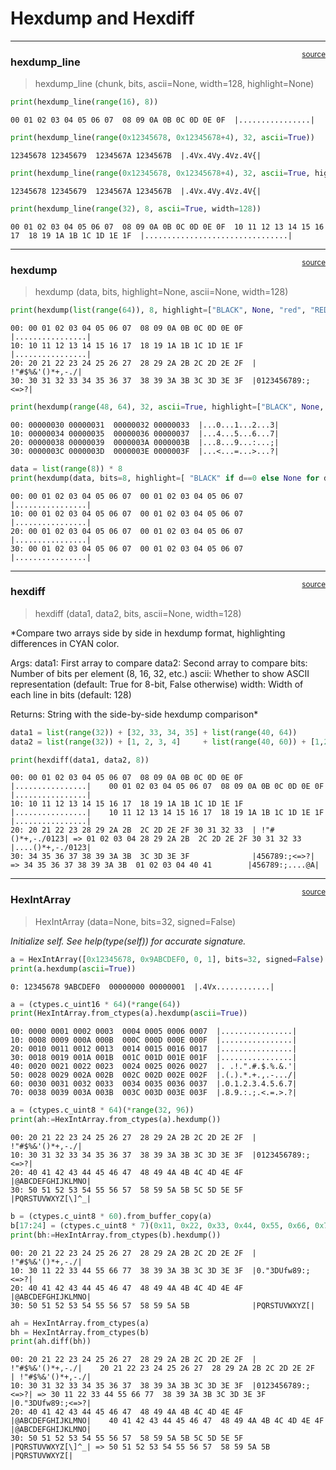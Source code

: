 # Hexdump and Hexdiff


<!-- WARNING: THIS FILE WAS AUTOGENERATED! DO NOT EDIT! -->

------------------------------------------------------------------------

<a
href="https://github.com/xl0/lovely-ctypes/blob/master/lovely_ctypes/hexdump.py#L14"
target="_blank" style="float:right; font-size:smaller">source</a>

### hexdump_line

>  hexdump_line (chunk, bits, ascii=None, width=128, highlight=None)

``` python
print(hexdump_line(range(16), 8))
```

    00 01 02 03 04 05 06 07  08 09 0A 0B 0C 0D 0E 0F  |................|

``` python
print(hexdump_line(range(0x12345678, 0x12345678+4), 32, ascii=True))
```

    12345678 12345679  1234567A 1234567B  |.4Vx.4Vy.4Vz.4V{|

``` python
print(hexdump_line(range(0x12345678, 0x12345678+4), 32, ascii=True, highlight=["red", "green", "BLACK", (None, "blue")]))
```

    12345678 12345679  1234567A 1234567B  |.4Vx.4Vy.4Vz.4V{|

``` python
print(hexdump_line(range(32), 8, ascii=True, width=128))
```

    00 01 02 03 04 05 06 07  08 09 0A 0B 0C 0D 0E 0F  10 11 12 13 14 15 16 17  18 19 1A 1B 1C 1D 1E 1F  |................................|

------------------------------------------------------------------------

<a
href="https://github.com/xl0/lovely-ctypes/blob/master/lovely_ctypes/hexdump.py#L32"
target="_blank" style="float:right; font-size:smaller">source</a>

### hexdump

>  hexdump (data, bits, highlight=None, ascii=None, width=128)

``` python
print(hexdump(list(range(64)), 8, highlight=["BLACK", None, "red", "RED"]))
```

    00: 00 01 02 03 04 05 06 07  08 09 0A 0B 0C 0D 0E 0F  |................|
    10: 10 11 12 13 14 15 16 17  18 19 1A 1B 1C 1D 1E 1F  |................|
    20: 20 21 22 23 24 25 26 27  28 29 2A 2B 2C 2D 2E 2F  | !"#$%&'()*+,-./|
    30: 30 31 32 33 34 35 36 37  38 39 3A 3B 3C 3D 3E 3F  |0123456789:;<=>?|

``` python
print(hexdump(range(48, 64), 32, ascii=True, highlight=["BLACK", None, "red", "RED"]*2))
```

    00: 00000030 00000031  00000032 00000033  |...0...1...2...3|
    10: 00000034 00000035  00000036 00000037  |...4...5...6...7|
    20: 00000038 00000039  0000003A 0000003B  |...8...9...:...;|
    30: 0000003C 0000003D  0000003E 0000003F  |...<...=...>...?|

``` python
data = list(range(8)) * 8
print(hexdump(data, bits=8, highlight=[ "BLACK" if d==0 else None for d in data] ))
```

    00: 00 01 02 03 04 05 06 07  00 01 02 03 04 05 06 07  |................|
    10: 00 01 02 03 04 05 06 07  00 01 02 03 04 05 06 07  |................|
    20: 00 01 02 03 04 05 06 07  00 01 02 03 04 05 06 07  |................|
    30: 00 01 02 03 04 05 06 07  00 01 02 03 04 05 06 07  |................|

------------------------------------------------------------------------

<a
href="https://github.com/xl0/lovely-ctypes/blob/master/lovely_ctypes/hexdump.py#L46"
target="_blank" style="float:right; font-size:smaller">source</a>

### hexdiff

>  hexdiff (data1, data2, bits, ascii=None, width=128)

\*Compare two arrays side by side in hexdump format, highlighting
differences in CYAN color.

Args: data1: First array to compare data2: Second array to compare bits:
Number of bits per element (8, 16, 32, etc.) ascii: Whether to show
ASCII representation (default: True for 8-bit, False otherwise) width:
Width of each line in bits (default: 128)

Returns: String with the side-by-side hexdump comparison\*

``` python
data1 = list(range(32)) + [32, 33, 34, 35] + list(range(40, 64))
data2 = list(range(32)) + [1, 2, 3, 4]     + list(range(40, 60)) + [1,2,3,4,64, 65]

print(hexdiff(data1, data2, 8))
```

    00: 00 01 02 03 04 05 06 07  08 09 0A 0B 0C 0D 0E 0F  |................|    00 01 02 03 04 05 06 07  08 09 0A 0B 0C 0D 0E 0F  |................|
    10: 10 11 12 13 14 15 16 17  18 19 1A 1B 1C 1D 1E 1F  |................|    10 11 12 13 14 15 16 17  18 19 1A 1B 1C 1D 1E 1F  |................|
    20: 20 21 22 23 28 29 2A 2B  2C 2D 2E 2F 30 31 32 33  | !"#()*+,-./0123| => 01 02 03 04 28 29 2A 2B  2C 2D 2E 2F 30 31 32 33  |....()*+,-./0123|
    30: 34 35 36 37 38 39 3A 3B  3C 3D 3E 3F              |456789:;<=>?|     => 34 35 36 37 38 39 3A 3B  01 02 03 04 40 41        |456789:;....@A|  

------------------------------------------------------------------------

<a
href="https://github.com/xl0/lovely-ctypes/blob/master/lovely_ctypes/hexdump.py#L99"
target="_blank" style="float:right; font-size:smaller">source</a>

### HexIntArray

>  HexIntArray (data=None, bits=32, signed=False)

*Initialize self. See help(type(self)) for accurate signature.*

``` python
a = HexIntArray([0x12345678, 0x9ABCDEF0, 0, 1], bits=32, signed=False)
print(a.hexdump(ascii=True))
```

    0: 12345678 9ABCDEF0  00000000 00000001  |.4Vx............|

``` python
a = (ctypes.c_uint16 * 64)(*range(64))
print(HexIntArray.from_ctypes(a).hexdump(ascii=True))
```

    00: 0000 0001 0002 0003  0004 0005 0006 0007  |................|
    10: 0008 0009 000A 000B  000C 000D 000E 000F  |................|
    20: 0010 0011 0012 0013  0014 0015 0016 0017  |................|
    30: 0018 0019 001A 001B  001C 001D 001E 001F  |................|
    40: 0020 0021 0022 0023  0024 0025 0026 0027  |. .!.".#.$.%.&.'|
    50: 0028 0029 002A 002B  002C 002D 002E 002F  |.(.).*.+.,.-.../|
    60: 0030 0031 0032 0033  0034 0035 0036 0037  |.0.1.2.3.4.5.6.7|
    70: 0038 0039 003A 003B  003C 003D 003E 003F  |.8.9.:.;.<.=.>.?|

``` python
a = (ctypes.c_uint8 * 64)(*range(32, 96))
print(ah:=HexIntArray.from_ctypes(a).hexdump())
```

    00: 20 21 22 23 24 25 26 27  28 29 2A 2B 2C 2D 2E 2F  | !"#$%&'()*+,-./|
    10: 30 31 32 33 34 35 36 37  38 39 3A 3B 3C 3D 3E 3F  |0123456789:;<=>?|
    20: 40 41 42 43 44 45 46 47  48 49 4A 4B 4C 4D 4E 4F  |@ABCDEFGHIJKLMNO|
    30: 50 51 52 53 54 55 56 57  58 59 5A 5B 5C 5D 5E 5F  |PQRSTUVWXYZ[\]^_|

``` python
b = (ctypes.c_uint8 * 60).from_buffer_copy(a)
b[17:24] = (ctypes.c_uint8 * 7)(0x11, 0x22, 0x33, 0x44, 0x55, 0x66, 0x77)
print(bh:=HexIntArray.from_ctypes(b).hexdump())
```

    00: 20 21 22 23 24 25 26 27  28 29 2A 2B 2C 2D 2E 2F  | !"#$%&'()*+,-./|
    10: 30 11 22 33 44 55 66 77  38 39 3A 3B 3C 3D 3E 3F  |0."3DUfw89:;<=>?|
    20: 40 41 42 43 44 45 46 47  48 49 4A 4B 4C 4D 4E 4F  |@ABCDEFGHIJKLMNO|
    30: 50 51 52 53 54 55 56 57  58 59 5A 5B              |PQRSTUVWXYZ[|    

``` python
ah = HexIntArray.from_ctypes(a)
bh = HexIntArray.from_ctypes(b)
print(ah.diff(bh))
```

    00: 20 21 22 23 24 25 26 27  28 29 2A 2B 2C 2D 2E 2F  | !"#$%&'()*+,-./|    20 21 22 23 24 25 26 27  28 29 2A 2B 2C 2D 2E 2F  | !"#$%&'()*+,-./|
    10: 30 31 32 33 34 35 36 37  38 39 3A 3B 3C 3D 3E 3F  |0123456789:;<=>?| => 30 11 22 33 44 55 66 77  38 39 3A 3B 3C 3D 3E 3F  |0."3DUfw89:;<=>?|
    20: 40 41 42 43 44 45 46 47  48 49 4A 4B 4C 4D 4E 4F  |@ABCDEFGHIJKLMNO|    40 41 42 43 44 45 46 47  48 49 4A 4B 4C 4D 4E 4F  |@ABCDEFGHIJKLMNO|
    30: 50 51 52 53 54 55 56 57  58 59 5A 5B 5C 5D 5E 5F  |PQRSTUVWXYZ[\]^_| => 50 51 52 53 54 55 56 57  58 59 5A 5B              |PQRSTUVWXYZ[|    
